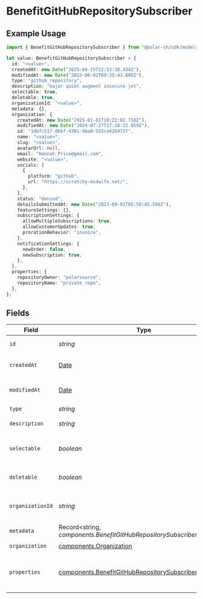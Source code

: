 # BenefitGitHubRepositorySubscriber

## Example Usage

```typescript
import { BenefitGitHubRepositorySubscriber } from "@polar-sh/sdk/models/components/benefitgithubrepositorysubscriber.js";

let value: BenefitGitHubRepositorySubscriber = {
  id: "<value>",
  createdAt: new Date("2025-04-15T22:53:38.434Z"),
  modifiedAt: new Date("2023-06-02T09:35:43.805Z"),
  type: "github_repository",
  description: "major quiet augment insecure jet",
  selectable: true,
  deletable: true,
  organizationId: "<value>",
  metadata: {},
  organization: {
    createdAt: new Date("2025-01-01T18:22:02.718Z"),
    modifiedAt: new Date("2024-07-27T17:28:22.859Z"),
    id: "1dbfc517-0bbf-4301-9ba8-555ca42b9737",
    name: "<value>",
    slug: "<value>",
    avatarUrl: null,
    email: "Hannah_Price@gmail.com",
    website: "<value>",
    socials: [
      {
        platform: "github",
        url: "https://scratchy-midwife.net/",
      },
    ],
    status: "denied",
    detailsSubmittedAt: new Date("2023-09-01T05:50:45.596Z"),
    featureSettings: {},
    subscriptionSettings: {
      allowMultipleSubscriptions: true,
      allowCustomerUpdates: true,
      prorationBehavior: "invoice",
    },
    notificationSettings: {
      newOrder: false,
      newSubscription: true,
    },
  },
  properties: {
    repositoryOwner: "polarsource",
    repositoryName: "private_repo",
  },
};
```

## Fields

| Field                                                                                                                            | Type                                                                                                                             | Required                                                                                                                         | Description                                                                                                                      |
| -------------------------------------------------------------------------------------------------------------------------------- | -------------------------------------------------------------------------------------------------------------------------------- | -------------------------------------------------------------------------------------------------------------------------------- | -------------------------------------------------------------------------------------------------------------------------------- |
| `id`                                                                                                                             | *string*                                                                                                                         | :heavy_check_mark:                                                                                                               | The ID of the benefit.                                                                                                           |
| `createdAt`                                                                                                                      | [Date](https://developer.mozilla.org/en-US/docs/Web/JavaScript/Reference/Global_Objects/Date)                                    | :heavy_check_mark:                                                                                                               | Creation timestamp of the object.                                                                                                |
| `modifiedAt`                                                                                                                     | [Date](https://developer.mozilla.org/en-US/docs/Web/JavaScript/Reference/Global_Objects/Date)                                    | :heavy_check_mark:                                                                                                               | Last modification timestamp of the object.                                                                                       |
| `type`                                                                                                                           | *string*                                                                                                                         | :heavy_check_mark:                                                                                                               | N/A                                                                                                                              |
| `description`                                                                                                                    | *string*                                                                                                                         | :heavy_check_mark:                                                                                                               | The description of the benefit.                                                                                                  |
| `selectable`                                                                                                                     | *boolean*                                                                                                                        | :heavy_check_mark:                                                                                                               | Whether the benefit is selectable when creating a product.                                                                       |
| `deletable`                                                                                                                      | *boolean*                                                                                                                        | :heavy_check_mark:                                                                                                               | Whether the benefit is deletable.                                                                                                |
| `organizationId`                                                                                                                 | *string*                                                                                                                         | :heavy_check_mark:                                                                                                               | The ID of the organization owning the benefit.                                                                                   |
| `metadata`                                                                                                                       | Record<string, *components.BenefitGitHubRepositorySubscriberMetadata*>                                                           | :heavy_check_mark:                                                                                                               | N/A                                                                                                                              |
| `organization`                                                                                                                   | [components.Organization](../../models/components/organization.md)                                                               | :heavy_check_mark:                                                                                                               | N/A                                                                                                                              |
| `properties`                                                                                                                     | [components.BenefitGitHubRepositorySubscriberProperties](../../models/components/benefitgithubrepositorysubscriberproperties.md) | :heavy_check_mark:                                                                                                               | Properties available to subscribers for a benefit of type `github_repository`.                                                   |